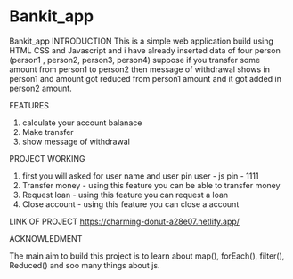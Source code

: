 # Bankit_app
Bankit_app
INTRODUCTION
This is a simple web application build using HTML CSS and Javascript and i have already inserted data of four person
(person1 , person2, person3, person4) suppose if you transfer some amount from person1 to person2 then message of withdrawal
shows in person1 and amount got reduced from person1 amount and it got added in person2 amount.

FEATURES
1. calculate your account balanace
2. Make transfer
3. show message of withdrawal

PROJECT WORKING

1. first you will asked for user name and user pin 
user - js
pin - 1111
2. Transfer money - using this feature you can be able to transfer money 
3. Request loan - using this feature you can request a loan
4. Close account - using this feature you can close a account

LINK OF PROJECT
https://charming-donut-a28e07.netlify.app/

ACKNOWLEDMENT

The main aim to build this project is to learn about map(), forEach(), filter(), Reduced()
and soo many things about js.

